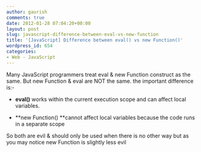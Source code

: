 ```yaml
---
author: gaurish
comments: true
date: 2012-01-28 07:04:20+00:00
layout: post
slug: javascript-difference-between-eval-vs-new-function
title: '[JavaScript] Difference between eval() vs new Function()'
wordpress_id: 654
categories:
- Web - JavaScript
---
```


Many JavaScript programmers treat eval & new Function construct as the same. But new Function & eval are NOT the same. the important difference is:-



	
  * **eval()** works within the current execution scope and can affect local variables.

	
  * **new Function() **cannot affect local variables because the code runs in a separate scope


So both are evil & should only be used when there is no other way but as you may notice new Function is slightly less evil
